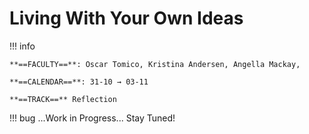 

# Living With Your Own Ideas 
!!! info
    
    **==FACULTY==**: Oscar Tomico, Kristina Andersen, Angella Mackay,  

    **==CALENDAR==**: 31-10 → 03-11

    **==TRACK==** Reflection

<div style="clear:both;"></div>

!!! bug 
    ...Work in Progress... Stay Tuned!